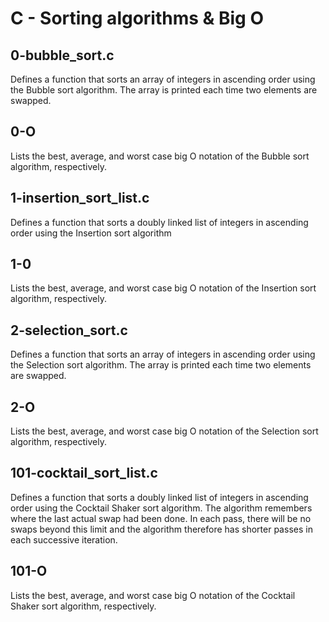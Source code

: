 # C - Sorting algorithms & Big O

## 0-bubble_sort.c
Defines a function that sorts an array of integers in ascending order using the Bubble sort algorithm. The array is printed each time two elements are swapped.

## 0-O
Lists the best, average, and worst case big O notation of the Bubble sort algorithm, respectively.

## 1-insertion_sort_list.c
Defines a function that sorts a doubly linked list of integers in ascending order using the Insertion sort algorithm

## 1-0
Lists the best, average, and worst case big O notation of the Insertion sort algorithm, respectively.

## 2-selection_sort.c
Defines a function that sorts an array of integers in ascending order using the Selection sort algorithm. The array is printed each time two elements are swapped.

## 2-O
Lists the best, average, and worst case big O notation of the Selection sort algorithm, respectively.

## 101-cocktail_sort_list.c
Defines a function that sorts a doubly linked list of integers in ascending order using the Cocktail Shaker sort algorithm. The algorithm remembers where the last actual swap had been done. In each pass, there will be no swaps beyond this limit and the algorithm therefore has shorter passes in each successive iteration.

## 101-O
Lists the best, average, and worst case big O notation of the Cocktail Shaker sort algorithm, respectively.
